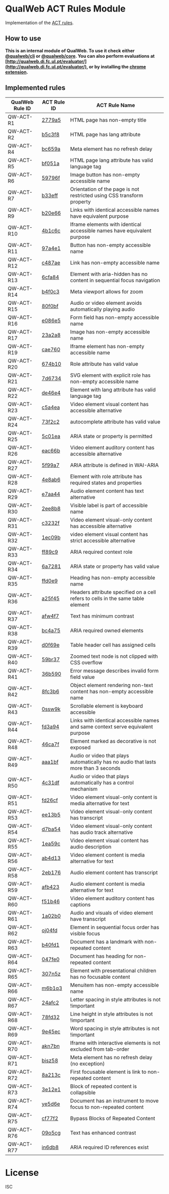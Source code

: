 # QualWeb ACT Rules Module

Implementation of the [ACT rules](https://www.w3.org/WAI/standards-guidelines/act/rules/).

## How to use

**This is an internal module of QualWeb. To use it check either [@qualweb/cli](https://github.com/qualweb/cli) or [@qualweb/core](https://github.com/qualweb/core). You can also perform evaluations at [http://qualweb.di.fc.ul.pt/evaluator/](http://qualweb.di.fc.ul.pt/evaluator/), or by installing the [chrome extension](https://chrome.google.com/webstore/detail/qualweb-extension/ljgilomdnehokancdcbkmbndkkiggioc).**

## Implemented rules

| QualWeb Rule ID | ACT Rule ID                                                             | ACT Rule Name                                                                       |
| --------------- | ----------------------------------------------------------------------- | ----------------------------------------------------------------------------------- |
| QW-ACT-R1       | [2779a5](https://www.w3.org/WAI/standards-guidelines/act/rules/2779a5/) | HTML page has non-empty title                                                       |
| QW-ACT-R2       | [b5c3f8](https://www.w3.org/WAI/standards-guidelines/act/rules/b5c3f8/) | HTML page has lang attribute                                                        |
| QW-ACT-R4       | [bc659a](https://www.w3.org/WAI/standards-guidelines/act/rules/bc659a/) | Meta element has no refresh delay                                                   |
| QW-ACT-R5       | [bf051a](https://www.w3.org/WAI/standards-guidelines/act/rules/bf051a/) | HTML page lang attribute has valid language tag                                     |
| QW-ACT-R6       | [59796f](https://www.w3.org/WAI/standards-guidelines/act/rules/59796f/) | Image button has non-empty accessible name                                          |
| QW-ACT-R7       | [b33eff](https://www.w3.org/WAI/standards-guidelines/act/rules/b33eff/) | Orientation of the page is not restricted using CSS transform property              |
| QW-ACT-R9       | [b20e66](https://www.w3.org/WAI/standards-guidelines/act/rules/b20e66/) | Links with identical accessible names have equivalent purpose                       |
| QW-ACT-R10      | [4b1c6c](https://www.w3.org/WAI/standards-guidelines/act/rules/4b1c6c/) | Iframe elements with identical accessible names have equivalent purpose             |
| QW-ACT-R11      | [97a4e1](https://www.w3.org/WAI/standards-guidelines/act/rules/97a4e1/) | Button has non-empty accessible name                                                |
| QW-ACT-R12      | [c487ae](https://www.w3.org/WAI/standards-guidelines/act/rules/c487ae/) | Link has non-empty accessible name                                                  |
| QW-ACT-R13      | [6cfa84](https://www.w3.org/WAI/standards-guidelines/act/rules/6cfa84/) | Element with aria-hidden has no content in sequential focus navigation              |
| QW-ACT-R14      | [b4f0c3](https://www.w3.org/WAI/standards-guidelines/act/rules/b4f0c3/) | Meta viewport allows for zoom                                                       |
| QW-ACT-R15      | [80f0bf](https://www.w3.org/WAI/standards-guidelines/act/rules/80f0bf/) | Audio or video element avoids automatically playing audio                           |
| QW-ACT-R16      | [e086e5](https://www.w3.org/WAI/standards-guidelines/act/rules/e086e5/) | Form field has non-empty accessible name                                            |
| QW-ACT-R17      | [23a2a8](https://www.w3.org/WAI/standards-guidelines/act/rules/23a2a8/) | Image has non-empty accessible name                                                 |
| QW-ACT-R19      | [cae760](https://www.w3.org/WAI/standards-guidelines/act/rules/cae760/) | Iframe element has non-empty accessible name                                        |
| QW-ACT-R20      | [674b10](https://www.w3.org/WAI/standards-guidelines/act/rules/674b10/) | Role attribute has valid value                                                      |
| QW-ACT-R21      | [7d6734](https://www.w3.org/WAI/standards-guidelines/act/rules/7d6734/) | SVG element with explicit role has non-empty accessible name                        |
| QW-ACT-R22      | [de46e4](https://www.w3.org/WAI/standards-guidelines/act/rules/de46e4/) | Element with lang attribute has valid language tag                                  |
| QW-ACT-R23      | [c5a4ea](https://www.w3.org/WAI/standards-guidelines/act/rules/c5a4ea/) | Video element visual content has accessible alternative                             |
| QW-ACT-R24      | [73f2c2](https://www.w3.org/WAI/standards-guidelines/act/rules/73f2c2/) | autocomplete attribute has valid value                                              |
| QW-ACT-R25      | [5c01ea](https://www.w3.org/WAI/standards-guidelines/act/rules/5c01ea/) | ARIA state or property is permitted                                                 |
| QW-ACT-R26      | [eac66b](https://www.w3.org/WAI/standards-guidelines/act/rules/eac66b/) | Video element auditory content has accessible alternative                           |
| QW-ACT-R27      | [5f99a7](https://www.w3.org/WAI/standards-guidelines/act/rules/5f99a7/) | ARIA attribute is defined in WAI-ARIA                                               |
| QW-ACT-R28      | [4e8ab6](https://www.w3.org/WAI/standards-guidelines/act/rules/4e8ab6/) | Element with role attribute has required states and properties                      |
| QW-ACT-R29      | [e7aa44](https://www.w3.org/WAI/standards-guidelines/act/rules/e7aa44/) | Audio element content has text alternative                                          |
| QW-ACT-R30      | [2ee8b8](https://www.w3.org/WAI/standards-guidelines/act/rules/2ee8b8/) | Visible label is part of accessible name                                            |
| QW-ACT-R31      | [c3232f](https://www.w3.org/WAI/standards-guidelines/act/rules/c3232f/) | Video element visual-only content has accessible alternative                        |
| QW-ACT-R32      | [1ec09b](https://www.w3.org/WAI/standards-guidelines/act/rules/1ec09b/) | video element visual content has strict accessible alternative                      |
| QW-ACT-R33      | [ff89c9](https://www.w3.org/WAI/standards-guidelines/act/rules/ff89c9/) | ARIA required context role                                                          |
| QW-ACT-R34      | [6a7281](https://www.w3.org/WAI/standards-guidelines/act/rules/6a7281/) | ARIA state or property has valid value                                              |
| QW-ACT-R35      | [ffd0e9](https://www.w3.org/WAI/standards-guidelines/act/rules/ffd0e9/) | Heading has non-empty accessible name                                               |
| QW-ACT-R36      | [a25f45](https://www.w3.org/WAI/standards-guidelines/act/rules/a25f45/) | Headers attribute specified on a cell refers to cells in the same table element     |
| QW-ACT-R37      | [afw4f7](https://www.w3.org/WAI/standards-guidelines/act/rules/afw4f7/) | Text has minimum contrast                                                           |
| QW-ACT-R38      | [bc4a75](https://www.w3.org/WAI/standards-guidelines/act/rules/bc4a75/) | ARIA required owned elements                                                        |
| QW-ACT-R39      | [d0f69e](https://www.w3.org/WAI/standards-guidelines/act/rules/d0f69e/) | Table header cell has assigned cells                                                |
| QW-ACT-R40      | [59br37](https://www.w3.org/WAI/standards-guidelines/act/rules/59br37/) | Zoomed text node is not clipped with CSS overflow                                   |
| QW-ACT-R41      | [36b590](https://www.w3.org/WAI/standards-guidelines/act/rules/36b590/) | Error message describes invalid form field value                                    |
| QW-ACT-R42      | [8fc3b6](https://www.w3.org/WAI/standards-guidelines/act/rules/8fc3b6/) | Object element rendering non-text content has non-empty accessible name             |
| QW-ACT-R43      | [0ssw9k](https://www.w3.org/WAI/standards-guidelines/act/rules/0ssw9k/) | Scrollable element is keyboard accessible                                           |
| QW-ACT-R44      | [fd3a94](https://www.w3.org/WAI/standards-guidelines/act/rules/fd3a94/) | Links with identical accessible names and same context serve equivalent purpose     |
| QW-ACT-R48      | [46ca7f](https://www.w3.org/WAI/standards-guidelines/act/rules/46ca7f/) | Element marked as decorative is not exposed                                         |
| QW-ACT-R49      | [aaa1bf](https://www.w3.org/WAI/standards-guidelines/act/rules/aaa1bf/) | Audio or video that plays automatically has no audio that lasts more than 3 seconds |
| QW-ACT-R50      | [4c31df](https://www.w3.org/WAI/standards-guidelines/act/rules/4c31df/) | Audio or video that plays automatically has a control mechanism                     |
| QW-ACT-R51      | [fd26cf](https://www.w3.org/WAI/standards-guidelines/act/rules/fd26cf/) | Video element visual-only content is media alternative for text                     |
| QW-ACT-R53      | [ee13b5](https://www.w3.org/WAI/standards-guidelines/act/rules/ee13b5/) | Video element visual-only content has transcript                                    |
| QW-ACT-R54      | [d7ba54](https://www.w3.org/WAI/standards-guidelines/act/rules/d7ba54/) | Video element visual-only content has audio track alternative                       |
| QW-ACT-R55      | [1ea59c](https://www.w3.org/WAI/standards-guidelines/act/rules/1ea59c/) | Video element visual content has audio description                                  |
| QW-ACT-R56      | [ab4d13](https://www.w3.org/WAI/standards-guidelines/act/rules/ab4d13/) | Video element content is media alternative for text                                 |
| QW-ACT-R58      | [2eb176](https://www.w3.org/WAI/standards-guidelines/act/rules/2eb176/) | Audio element content has transcript                                                |
| QW-ACT-R59      | [afb423](https://www.w3.org/WAI/standards-guidelines/act/rules/afb423/) | Audio element content is media alternative for text                                 |
| QW-ACT-R60      | [f51b46](https://www.w3.org/WAI/standards-guidelines/act/rules/f51b46/) | Video element auditory content has captions                                         |
| QW-ACT-R61      | [1a02b0](https://www.w3.org/WAI/standards-guidelines/act/rules/1a02b0/) | Audio and visuals of video element have transcript                                  |
| QW-ACT-R62      | [oj04fd](https://www.w3.org/WAI/standards-guidelines/act/rules/oj04fd/) | Element in sequential focus order has visible focus                                 |
| QW-ACT-R63      | [b40fd1](https://www.w3.org/WAI/standards-guidelines/act/rules/b40fd1/) | Document has a landmark with non-repeated content                                   |
| QW-ACT-R64      | [047fe0](https://www.w3.org/WAI/standards-guidelines/act/rules/047fe0/) | Document has heading for non-repeated content                                       |
| QW-ACT-R65      | [307n5z](https://www.w3.org/WAI/standards-guidelines/act/rules/307n5z/) | Element with presentational children has no focusable content                       |
| QW-ACT-R66      | [m6b1q3](https://www.w3.org/WAI/standards-guidelines/act/rules/m6b1q3/) | Menuitem has non-empty accessible name                                              |
| QW-ACT-R67      | [24afc2](https://www.w3.org/WAI/standards-guidelines/act/rules/24afc2/) | Letter spacing in style attributes is not !important                                |
| QW-ACT-R68      | [78fd32](https://www.w3.org/WAI/standards-guidelines/act/rules/78fd32/) | Line height in style attributes is not !important                                   |
| QW-ACT-R69      | [9e45ec](https://www.w3.org/WAI/standards-guidelines/act/rules/9e45ec/) | Word spacing in style attributes is not !important                                  |
| QW-ACT-R70      | [akn7bn](https://www.w3.org/WAI/standards-guidelines/act/rules/akn7bn/) | Iframe with interactive elements is not excluded from tab-order                     |
| QW-ACT-R71      | [bisz58](https://www.w3.org/WAI/standards-guidelines/act/rules/bisz58/) | Meta element has no refresh delay (no exception)                                    |
| QW-ACT-R72      | [8a213c](https://www.w3.org/WAI/standards-guidelines/act/rules/8a213c/) | First focusable element is link to non-repeated content                             |
| QW-ACT-R73      | [3e12e1](https://www.w3.org/WAI/standards-guidelines/act/rules/3e12e1/) | Block of repeated content is collapsible                                            |
| QW-ACT-R74      | [ye5d6e](https://www.w3.org/WAI/standards-guidelines/act/rules/ye5d6e/) | Document has an instrument to move focus to non-repeated content                    |
| QW-ACT-R75      | [cf77f2](https://www.w3.org/WAI/standards-guidelines/act/rules/cf77f2/) | Bypass Blocks of Repeated Content                                                   |
| QW-ACT-R76      | [09o5cg](https://www.w3.org/WAI/standards-guidelines/act/rules/09o5cg/) | Text has enhanced contrast                                                          |
| QW-ACT-R77      | [in6db8](https://www.w3.org/WAI/standards-guidelines/act/rules/in6db8/) | ARIA required ID references exist                                                   |

# License

ISC
